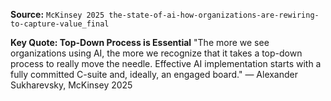 **Source:** `McKinsey 2025 the-state-of-ai-how-organizations-are-rewiring-to-capture-value_final`

**Key Quote: Top-Down Process is Essential**
"The more we see organizations using AI, the more we recognize that it takes a top-down process to really move the needle. Effective AI implementation starts with a fully committed C-suite and, ideally, an engaged board." — Alexander Sukharevsky, McKinsey 2025
